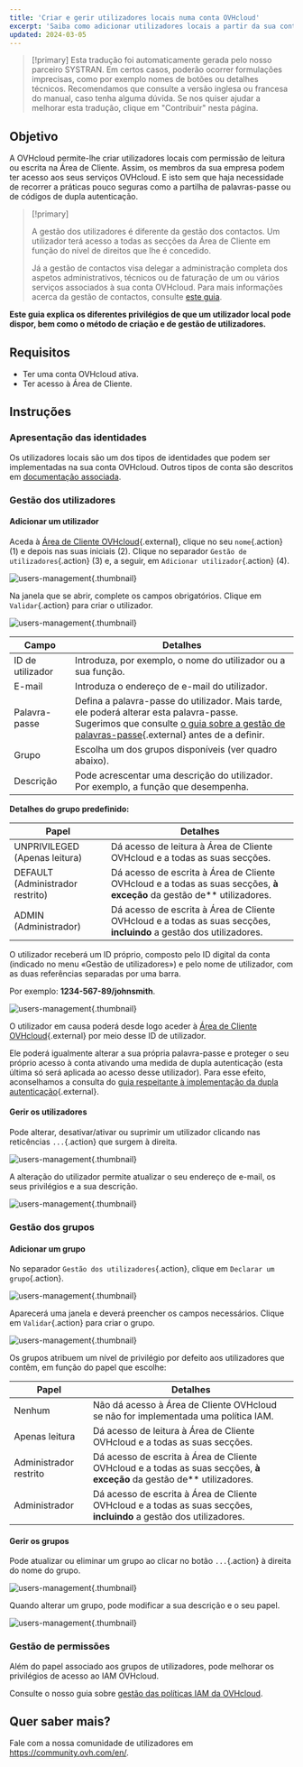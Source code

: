 ```yaml
---
title: 'Criar e gerir utilizadores locais numa conta OVHcloud'
excerpt: 'Saiba como adicionar utilizadores locais a partir da sua conta OVHcloud'
updated: 2024-03-05
---
```


> [!primary]
> Esta tradução foi automaticamente gerada pelo nosso parceiro SYSTRAN. Em certos casos, poderão ocorrer formulações imprecisas, como por exemplo nomes de botões ou detalhes técnicos. Recomendamos que consulte a versão inglesa ou francesa do manual, caso tenha alguma dúvida. Se nos quiser ajudar a melhorar esta tradução, clique em "Contribuir" nesta página.
>

## Objetivo

A OVHcloud permite-lhe criar utilizadores locais com permissão de leitura ou escrita na Área de Cliente. Assim, os membros da sua empresa podem ter acesso aos seus serviços OVHcloud. E isto sem que haja necessidade de recorrer a práticas pouco seguras como a partilha de palavras-passe ou de códigos de dupla autenticação.

> [!primary]
>
> A gestão dos utilizadores é diferente da gestão dos contactos. Um utilizador terá acesso a todas as secções da Área de Cliente em função do nível de direitos que lhe é concedido.
>
> Já a gestão de contactos visa delegar a administração completa dos aspetos administrativos, técnicos ou de faturação de um ou vários serviços associados à sua conta OVHcloud. Para mais informações acerca da gestão de contactos, consulte [este guia](/pages/account_and_service_management/account_information/managing_contacts).
>

**Este guia explica os diferentes privilégios de que um utilizador local pode dispor, bem como o método de criação e de gestão de utilizadores.**

## Requisitos

- Ter uma conta OVHcloud ativa.
- Ter acesso à Área de Cliente.

## Instruções

### Apresentação das identidades

Os utilizadores locais são um dos tipos de identidades que podem ser implementadas na sua conta OVHcloud. Outros tipos de conta são descritos em [documentação associada](/pages/manage_and_operate/iam/identities-management).

### Gestão dos utilizadores

#### Adicionar um utilizador

Aceda à [Área de Cliente OVHcloud](https://www.ovh.com/auth/?action=gotomanager&from=https://www.ovh.pt/&ovhSubsidiary=pt){.external}, clique no seu `nome`{.action} (1) e depois nas suas iniciais  (2).
Clique no separador `Gestão de utilizadores`{.action} (3) e, a seguir, em `Adicionar utilizador`{.action} (4).

![users-management](images/hubusers.png){.thumbnail}

Na janela que se abrir, complete os campos obrigatórios. Clique em `Validar`{.action} para criar o utilizador.

![users-management](images/usersmanagement2.png){.thumbnail}

| Campo | Detalhes |
|--|--|
| ID de utilizador | Introduza, por exemplo, o nome do utilizador ou a sua função. |
| E-mail | Introduza o endereço de e-mail do utilizador. |
| Palavra-passe | Defina a palavra-passe do utilizador. Mais tarde, ele poderá alterar esta palavra-passe. <br>Sugerimos que consulte [o guia sobre a gestão de palavras-passe](/pages/account_and_service_management/account_information/manage-ovh-password){.external} antes de a definir. |
| Grupo | Escolha um dos grupos disponíveis (ver quadro abaixo). |
| Descrição | Pode acrescentar uma descrição do utilizador. Por exemplo, a função que desempenha. |

**Detalhes do grupo predefinido:**

| Papel | Detalhes |
|--|--|
| UNPRIVILEGED (Apenas leitura) | Dá acesso de leitura à Área de Cliente OVHcloud e a todas as suas secções. |
| DEFAULT (Administrador restrito) | Dá acesso de escrita à Área de Cliente OVHcloud e a todas as suas secções, **à exceção** da gestão de** utilizadores. |
| ADMIN (Administrador) | Dá acesso de escrita à Área de Cliente OVHcloud e a todas as suas secções, **incluindo** a gestão dos utilizadores. |

O utilizador receberá um ID próprio, composto pelo ID digital da conta (indicado no menu «Gestão de utilizadores») e pelo nome de utilizador, com as duas referências separadas por uma barra.

Por exemplo: **1234-567-89/johnsmith**.

![users-management](images/usersmanagement3.png){.thumbnail}

O utilizador em causa poderá desde logo aceder à [Área de Cliente OVHcloud](https://www.ovh.com/auth/?action=gotomanager&from=https://www.ovh.pt/&ovhSubsidiary=pt){.external} por meio desse ID de utilizador. 

Ele poderá igualmente alterar a sua própria palavra-passe e proteger o seu próprio acesso à conta ativando uma medida de dupla autenticação (esta última só será aplicada ao acesso desse utilizador). Para esse efeito, aconselhamos a consulta do [guia respeitante à implementação da dupla autenticação](/pages/account_and_service_management/account_information/secure-ovhcloud-account-with-2fa){.external}.

#### Gerir os utilizadores

Pode alterar, desativar/ativar ou suprimir um utilizador clicando nas reticências `...`{.action} que surgem à direita.

![users-management](images/usersmanagement4.png){.thumbnail}

A alteração do utilizador permite atualizar o seu endereço de e-mail, os seus privilégios e a sua descrição.

![users-management](images/usersmanagement6.png){.thumbnail}

### Gestão dos grupos

#### Adicionar um grupo

No separador `Gestão dos utilizadores`{.action}, clique em `Declarar um grupo`{.action}.

![users-management](images/usersmanagement7.png){.thumbnail}

Aparecerá uma janela e deverá preencher os campos necessários. Clique em `Validar`{.action} para criar o grupo.

![users-management](images/usersmanagement8.png){.thumbnail}

Os grupos atribuem um nível de privilégio por defeito aos utilizadores que contêm, em função do papel que escolhe:

| Papel | Detalhes |
|--|--|
| Nenhum | Não dá acesso à Área de Cliente OVHcloud se não for implementada uma política IAM. |
| Apenas leitura | Dá acesso de leitura à Área de Cliente OVHcloud e a todas as suas secções. |
| Administrador restrito | Dá acesso de escrita à Área de Cliente OVHcloud e a todas as suas secções, **à exceção** da gestão de** utilizadores. |
| Administrador | Dá acesso de escrita à Área de Cliente OVHcloud e a todas as suas secções, **incluindo** a gestão dos utilizadores. |

#### Gerir os grupos

Pode atualizar ou eliminar um grupo ao clicar no botão `...`{.action} à direita do nome do grupo.

![users-management](images/usersmanagement9.png){.thumbnail}

Quando alterar um grupo, pode modificar a sua descrição e o seu papel.

![users-management](images/usersmanagement10.png){.thumbnail}

### Gestão de permissões

Além do papel associado aos grupos de utilizadores, pode melhorar os privilégios de acesso ao IAM OVHcloud.

Consulte o nosso guia sobre [gestão das políticas IAM da OVHcloud](/pages/account_and_service_management/account_information/iam-policy-ui).

## Quer saber mais?

Fale com a nossa comunidade de utilizadores em <https://community.ovh.com/en/>.